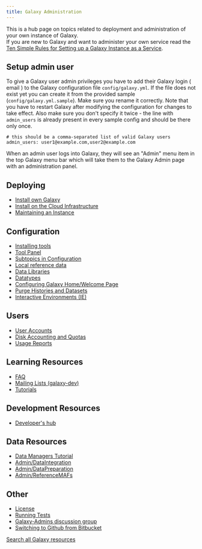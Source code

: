 ```yaml
---
title: Galaxy Administration
---
```

This is a hub page on topics related to deployment and administration of your own instance of Galaxy.<br>
If you are new to Galaxy and want to administer your own service read the [Ten Simple Rules for Setting up a Galaxy Instance as a Service](/src/admin/ten-simple-steps-galaxy-as-a-service/index.md).

## Setup admin user

To give a Galaxy user admin privileges you have to add their Galaxy login ( email ) to the Galaxy configuration file `config/galaxy.yml`. If the file does not exist yet you can create it from the provided sample (`config/galaxy.yml.sample`). Make sure you rename it correctly. Note that you have to restart Galaxy after modifying the configuration for changes to take effect. Also make sure you don't specify it twice - the line with `admin_users` is already present in every sample config and should be there only once.

```
# this should be a comma-separated list of valid Galaxy users
admin_users: user1@example.com,user2@example.com
```

When an admin user logs into Galaxy, they will see an "Admin" menu item in the top Galaxy menu bar which will take them to the Galaxy Admin page with an administration panel.

## Deploying

* [Install own Galaxy](/src/admin/get-galaxy/index.md)
* [Install on the Cloud Infrastructure](/src/cloudman/index.md)
* [Maintaining an Instance](/src/admin/maintenance/index.md)

## Configuration

* [Installing tools](/src/admin/tools/add-tool-from-toolshed-tutorial/index.md)
* [Tool Panel](/src/admin/tool-panel/index.md)
* [Subtopics in Configuration](/src/admin/config/index.md)
* [Local reference data](/src/admin/data-integration/index.md)
* [Data Libraries](/src/data-libraries/index.md)
* [Datatypes](/src/admin/datatypes/index.md)
* [Configuring Galaxy Home/Welcome Page](/src/admin/galaxy-welcome-page/index.md)
* [Purge Histories and Datasets](/src/admin/config/performance/purge-histories-and-datasets/index.md)
* [Interactive Environments (IE)](/src/admin/gies/index.md)


## Users

* [User Accounts](/src/authnz/config/gxy/index.md)
* [Disk Accounting and Quotas](/src/admin/disk-quotas/index.md)
* [Usage Reports](/src/admin/usage-reports/index.md)


## Learning Resources

* [FAQ](/src/admin/faq/index.md)
* [Mailing Lists (galaxy-dev)](/src/mailing-lists/index.md)
* [Tutorials](/src/admin/training/index.md)


## Development Resources

* [Developer's hub](/src/develop/index.md)


## Data Resources

* [Data Managers Tutorial](https://github.com/galaxyproject/dagobah-training/blob/2017-montpellier/sessions/05-reference-genomes/ex1-reference-genomes.md)
* [Admin/DataIntegration](/src/admin/data-integration/index.md)
* [Admin/DataPreparation](/src/admin/data-preparation/index.md)
* [Admin/ReferenceMAFs](/src/admin/reference-mafs/index.md)


## Other

* [License](/src/admin/license/index.md)
* [Running Tests](/src/admin/running-tests/index.md)
* [Galaxy-Admins discussion group](/src/community/galaxy-admins/index.md)
* [Switching to Github from Bitbucket](/src/admin/switching-to-github-from-bitbucket/index.md)

[Search all Galaxy resources](/src/search/index.md)
